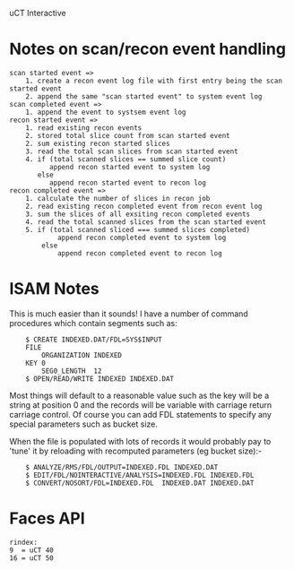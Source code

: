 uCT Interactive

# Notes on scan/recon event handling

    scan started event =>
        1. create a recon event log file with first entry being the scan started event
        2. append the same "scan started event" to system event log
    scan completed event =>
        1. append the event to systsem event log
    recon started event =>
        1. read existing recon events
        2. stored total slice count from scan started event
        2. sum existing recon started slices
        3. read the total scan slices from scan started event 
        4. if (total scanned slices == summed slice count)
              append recon started event to system log
           else
              append recon started event to recon log
    recon completed event =>
        1. calculate the number of slices in recon job
        2. read existing recon completed event from recon event log
        3. sum the slices of all exsiting recon completed events
        4. read the total scanned slices from the scan started event
        5. if (total scanned sliced === summed slices completed)
                append recon completed event to system log
            else
                append recon completed event to recon log

# ISAM Notes

This is much easier than it sounds! I have a number of command procedures
which contain segments such as:

        $ CREATE INDEXED.DAT/FDL=SYS$INPUT
        FILE
            ORGANIZATION INDEXED
        KEY 0
            SEG0_LENGTH  12
        $ OPEN/READ/WRITE INDEXED INDEXED.DAT

Most things will default to a reasonable value such as the key will be a
string
at position 0 and the records will be variable with carriage return carriage
control. Of course you can add FDL statements to specify any special
parameters such as bucket size.

When the file is populated with lots of records it would probably pay to
'tune'
it by reloading with recomputed parameters (eg bucket size):-

        $ ANALYZE/RMS/FDL/OUTPUT=INDEXED.FDL INDEXED.DAT
        $ EDIT/FDL/NOINTERACTIVE/ANALYSIS=INDEXED.FDL INDEXED.FDL
        $ CONVERT/NOSORT/FDL=INDEXED.FDL  INDEXED.DAT INDEXED.DAT

# Faces API

    rindex: 
    9  = uCT 40
    16 = uCT 50

